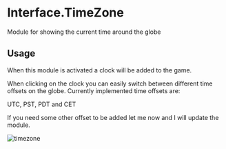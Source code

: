 # Interface.TimeZone

Module for showing the current time around the globe

## Usage

When this module is activated a clock will be added to the game.

When clicking on the clock you can easily switch between different time offsets on the globe. Currently implemented time offsets are:

UTC, PST, PDT and CET

If you need some other offset to be added let me now and I will update the module.

![timezone](https://cloud.githubusercontent.com/assets/13717315/9288923/e5381fda-435e-11e5-865d-8f7741defd7e.png)

